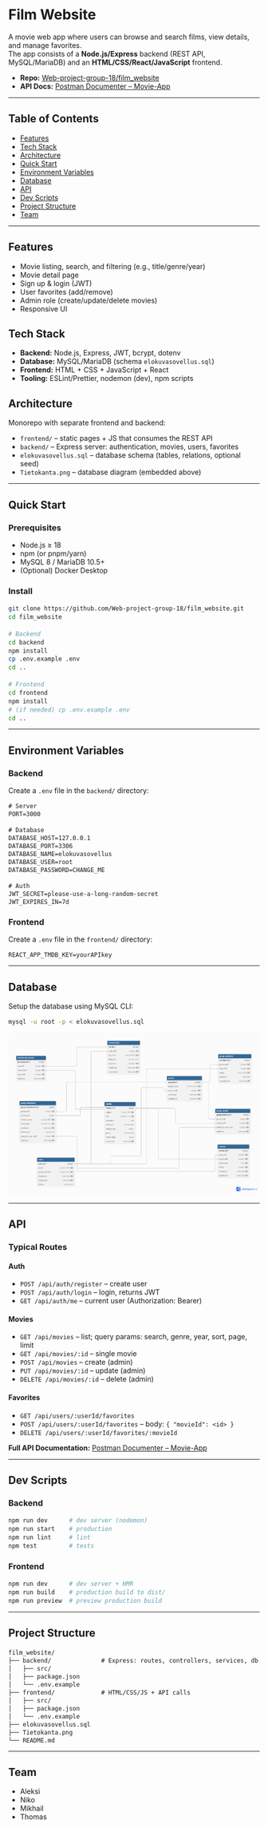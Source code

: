 # Film Website

A movie web app where users can browse and search films, view details, and manage favorites.  
The app consists of a **Node.js/Express** backend (REST API, MySQL/MariaDB) and an **HTML/CSS/React/JavaScript** frontend.

- **Repo:** [Web-project-group-18/film_website](https://github.com/Web-project-group-18/film_website)
- **API Docs:** [Postman Documenter – Movie-App](https://documenter.getpostman.com/view/40272026/2sB3QJMq2g)

---

## Table of Contents

- [Features](#features)
- [Tech Stack](#tech-stack)
- [Architecture](#architecture)
- [Quick Start](#quick-start)
- [Environment Variables](#environment-variables)
- [Database](#database)
- [API](#api)
- [Dev Scripts](#dev-scripts)
- [Project Structure](#project-structure)
- [Team](#team)

---

## Features

- Movie listing, search, and filtering (e.g., title/genre/year)
- Movie detail page
- Sign up & login (JWT)
- User favorites (add/remove)
- Admin role (create/update/delete movies)
- Responsive UI

## Tech Stack

- **Backend:** Node.js, Express, JWT, bcrypt, dotenv
- **Database:** MySQL/MariaDB (schema `elokuvasovellus.sql`)
- **Frontend:** HTML + CSS + JavaScript + React
- **Tooling:** ESLint/Prettier, nodemon (dev), npm scripts

## Architecture

Monorepo with separate frontend and backend:

- `frontend/` – static pages + JS that consumes the REST API
- `backend/` – Express server: authentication, movies, users, favorites
- `elokuvasovellus.sql` – database schema (tables, relations, optional seed)
- `Tietokanta.png` – database diagram (embedded above)

---

## Quick Start

### Prerequisites

- Node.js ≥ 18
- npm (or pnpm/yarn)
- MySQL 8 / MariaDB 10.5+
- (Optional) Docker Desktop

### Install

```bash
git clone https://github.com/Web-project-group-18/film_website.git
cd film_website

# Backend
cd backend
npm install
cp .env.example .env
cd ..

# Frontend
cd frontend
npm install
# (if needed) cp .env.example .env
cd ..
```

---

## Environment Variables

### Backend

Create a `.env` file in the `backend/` directory:

```env
# Server
PORT=3000

# Database
DATABASE_HOST=127.0.0.1
DATABASE_PORT=3306
DATABASE_NAME=elokuvasovellus
DATABASE_USER=root
DATABASE_PASSWORD=CHANGE_ME

# Auth
JWT_SECRET=please-use-a-long-random-secret
JWT_EXPIRES_IN=7d
```

### Frontend

Create a `.env` file in the `frontend/` directory:

```env
REACT_APP_TMDB_KEY=yourAPIkey
```

---

## Database

Setup the database using MySQL CLI:

```bash
mysql -u root -p < elokuvasovellus.sql
```

![Database Diagram](./Tietokanta.png)

---

## API

### Typical Routes

#### Auth

- `POST /api/auth/register` – create user
- `POST /api/auth/login` – login, returns JWT
- `GET /api/auth/me` – current user (Authorization: Bearer)

#### Movies

- `GET /api/movies` – list; query params: search, genre, year, sort, page, limit
- `GET /api/movies/:id` – single movie
- `POST /api/movies` – create (admin)
- `PUT /api/movies/:id` – update (admin)
- `DELETE /api/movies/:id` – delete (admin)

#### Favorites

- `GET /api/users/:userId/favorites`
- `POST /api/users/:userId/favorites` – body: `{ "movieId": <id> }`
- `DELETE /api/users/:userId/favorites/:movieId`

**Full API Documentation:** [Postman Documenter – Movie-App](https://documenter.getpostman.com/view/40272026/2sB3QJMq2g)

---

## Dev Scripts

### Backend

```bash
npm run dev      # dev server (nodemon)
npm run start    # production
npm run lint     # lint
npm test         # tests
```

### Frontend

```bash
npm run dev      # dev server + HMR
npm run build    # production build to dist/
npm run preview  # preview production build
```

---

## Project Structure

```
film_website/
├── backend/              # Express: routes, controllers, services, db
│   ├── src/
│   ├── package.json
│   └── .env.example
├── frontend/             # HTML/CSS/JS + API calls
│   ├── src/
│   ├── package.json
│   └── .env.example
├── elokuvasovellus.sql
├── Tietokanta.png
└── README.md
```

---

## Team

- Aleksi
- Niko
- Mikhail
- Thomas